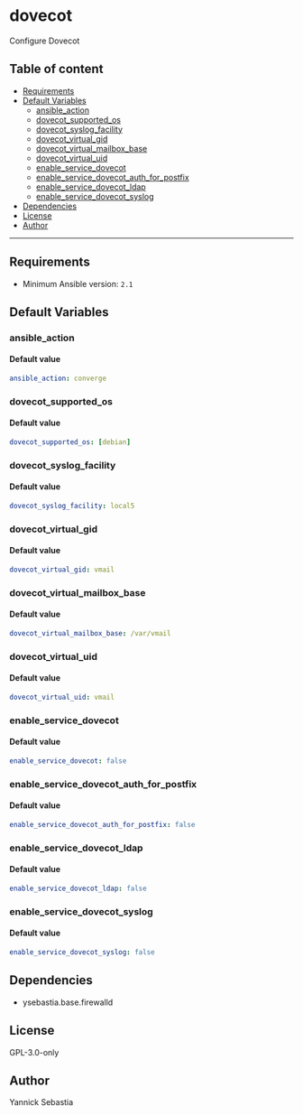 # dovecot

Configure Dovecot

## Table of content

- [Requirements](#requirements)
- [Default Variables](#default-variables)
  - [ansible_action](#ansible_action)
  - [dovecot_supported_os](#dovecot_supported_os)
  - [dovecot_syslog_facility](#dovecot_syslog_facility)
  - [dovecot_virtual_gid](#dovecot_virtual_gid)
  - [dovecot_virtual_mailbox_base](#dovecot_virtual_mailbox_base)
  - [dovecot_virtual_uid](#dovecot_virtual_uid)
  - [enable_service_dovecot](#enable_service_dovecot)
  - [enable_service_dovecot_auth_for_postfix](#enable_service_dovecot_auth_for_postfix)
  - [enable_service_dovecot_ldap](#enable_service_dovecot_ldap)
  - [enable_service_dovecot_syslog](#enable_service_dovecot_syslog)
- [Dependencies](#dependencies)
- [License](#license)
- [Author](#author)

---

## Requirements

- Minimum Ansible version: `2.1`

## Default Variables

### ansible_action

#### Default value

```YAML
ansible_action: converge
```

### dovecot_supported_os

#### Default value

```YAML
dovecot_supported_os: [debian]
```

### dovecot_syslog_facility

#### Default value

```YAML
dovecot_syslog_facility: local5
```

### dovecot_virtual_gid

#### Default value

```YAML
dovecot_virtual_gid: vmail
```

### dovecot_virtual_mailbox_base

#### Default value

```YAML
dovecot_virtual_mailbox_base: /var/vmail
```

### dovecot_virtual_uid

#### Default value

```YAML
dovecot_virtual_uid: vmail
```

### enable_service_dovecot

#### Default value

```YAML
enable_service_dovecot: false
```

### enable_service_dovecot_auth_for_postfix

#### Default value

```YAML
enable_service_dovecot_auth_for_postfix: false
```

### enable_service_dovecot_ldap

#### Default value

```YAML
enable_service_dovecot_ldap: false
```

### enable_service_dovecot_syslog

#### Default value

```YAML
enable_service_dovecot_syslog: false
```

## Dependencies

- ysebastia.base.firewalld

## License

GPL-3.0-only

## Author

Yannick Sebastia
